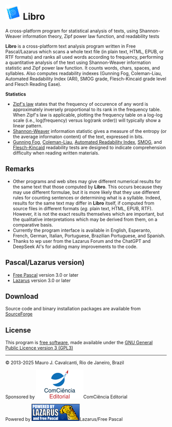 # <img src="images\libro.png" alt="Libro" style="zoom:150%;"/> Libro
 A cross-platform program for statistical analysis of texts, using Shannon-Weaver information theory, Zipf power law function, and readability tests

**Libro** is a cross-platform text analysis program written in Free Pascal/Lazarus which scans a whole text file (in plain text, HTML, EPUB, or RTF formats) and ranks all used words according to frequency, performing a quantitative analysis of the text using Shannon-Weaver information statistic and Zipf power law function. It counts words, chars, spaces, and syllables. Also computes readability indexes (Gunning Fog, Coleman-Liau, Automated Readability Index (ARI), SMOG grade, Flesch-Kincaid grade level and Flesch Reading Ease).

**Statistics**

- [Zipf's law](http://en.wikipedia.org/wiki/Zipf_law) states that the frequency of occurence of any word is approximately inversely proportional to its rank in the frequency table. When Zipf's law is applicable, plotting the frequency table on a log-log scale (i.e., log(frequency) versus log(rank order)) will typically show a linear pattern.
- [Shannon-Weaver](http://en.wikipedia.org/wiki/Information_theory) information statistic gives a measure of the entropy (or the average informaton content) of the text, expressed in bits.
- [Gunning Fog](http://en.wikipedia.org/wiki/Gunning-Fog_Index), [Coleman-Liau](http://en.wikipedia.org/wiki/Coleman-Liau_Index), [Automated Readability Index](http://en.wikipedia.org/wiki/Automated_Readability_Index), [SMOG](http://en.wikipedia.org/wiki/SMOG_Index), and [Flesch-Kincaid](http://en.wikipedia.org/wiki/Flesch-Kincaid) readability tests are designed to indicate comprehension difficulty when reading written materials.

## **Remarks**

- Other programs and web sites may give different numerical results for the same text that those computed by **Libro**. This occurs because they may use different formulae, but it is more likely that they use different rules for counting sentences or determining what is a syllable. Indeed, results for the same text may differ in **Libro** itself, if computed from source files in different formats (*eg.* plain text, HTML, EPUB, RTF). However, it is not the exact results themselves which are important, but the qualitative interpretations which may be derived from them, on a comparative basis.
- Currently the program interface is available in English, Esperanto, French, German, Italian, Portuguese, Brazilian Portuguese, and Spanish.
- Thanks to wp user from the Lazarus Forum and the ChatGPT and DeepSeek AI's for adding many improvements to the code.

## **Pascal/Lazarus version)**

- [Free Pascal](http://www.freepascal.org/) version 3.0 or later
- [Lazarus](http://www.lazarus.freepascal.org/) version 3.0 or later 

## **Download**

Source code and binary installation packages are available from [SourceForge](http://sourceforge.net/projects/librejo/)

## **License**

This program is [free software](https://www.gnu.org/philosophy/free-sw.en.html), made available under the [GNU General Public Licence version 3 (GPL3)](https://www.gnu.org/licenses/gpl.html)

------

© 2013-2025 Mauro J. Cavalcanti, Rio de Janeiro, Brazil



Sponsored by <img src="images\logo_comciencia.png" alt="Rizoma Editorial"/>ComCiência Editorial

Powered by <img src="images\powered-by.png" alt="Lazarus"/>Lazarus/Free Pascal

